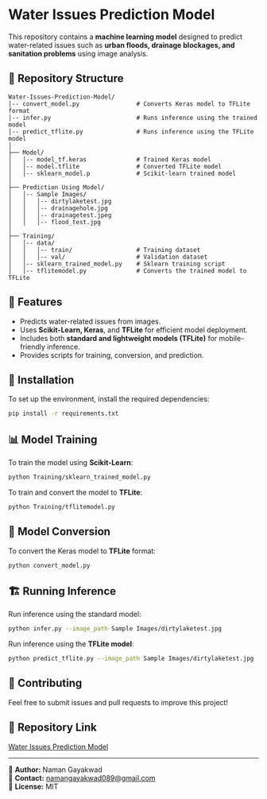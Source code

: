 # Water Issues Prediction Model

This repository contains a **machine learning model** designed to predict water-related issues such as **urban floods, drainage blockages, and sanitation problems** using image analysis.

## 📁 Repository Structure

```
Water-Issues-Prediction-Model/
│-- convert_model.py                # Converts Keras model to TFLite format
│-- infer.py                        # Runs inference using the trained model
│-- predict_tflite.py               # Runs inference using the TFLite model
│
├── Model/
│   │-- model_tf.keras              # Trained Keras model
│   │-- model.tflite                # Converted TFLite model
│   │-- sklearn_model.p             # Scikit-learn trained model
│
├── Prediction Using Model/
│   │-- Sample Images/
│   │   │-- dirtylaketest.jpg
│   │   │-- drainagehole.jpg
│   │   │-- drainagetest.jpeg
│   │   │-- flood_test.jpg
│
├── Training/
│   │-- data/
│   │   │-- train/                  # Training dataset
│   │   │-- val/                    # Validation dataset
│   │-- sklearn_trained_model.py    # Sklearn training script
│   │-- tflitemodel.py              # Converts the trained model to TFLite
```

## 🚀 Features
- Predicts water-related issues from images.
- Uses **Scikit-Learn, Keras**, and **TFLite** for efficient model deployment.
- Includes both **standard and lightweight models (TFLite)** for mobile-friendly inference.
- Provides scripts for training, conversion, and prediction.

## 📌 Installation
To set up the environment, install the required dependencies:
```sh
pip install -r requirements.txt
```

## 📊 Model Training
To train the model using **Scikit-Learn**:
```sh
python Training/sklearn_trained_model.py
```

To train and convert the model to **TFLite**:
```sh
python Training/tflitemodel.py
```

## 🔄 Model Conversion
To convert the Keras model to **TFLite** format:
```sh
python convert_model.py
```

## 🏗️ Running Inference
Run inference using the standard model:
```sh
python infer.py --image_path Sample Images/dirtylaketest.jpg
```
Run inference using the **TFLite model**:
```sh
python predict_tflite.py --image_path Sample Images/dirtylaketest.jpg
```

## 📢 Contributing
Feel free to submit issues and pull requests to improve this project!

## 🔗 Repository Link
[Water Issues Prediction Model](https://github.com/Naman-Gayakwad/Water-Issues-Prediction-Model)

---
📌 **Author:** Naman Gayakwad  
📩 **Contact:** namangayakwad089@gmail.com  
📜 **License:** MIT
